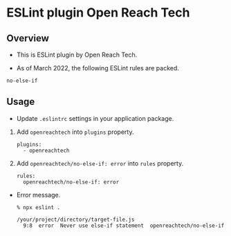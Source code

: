 # ESLint plugin Open Reach Tech

## Overview

* This is ESLint plugin by Open Reach Tech.

* As of March 2022, the following ESLint rules are packed.

```
no-else-if
```

## Usage

* Update `.eslintrc` settings in your application package.

1. Add `openreachtech` into `plugins` property.

    ```
    plugins:
      - openreachtech
    ```

2. Add `openreachtech/no-else-if: error` into `rules` property.

    ```
    rules:
      openreachtech/no-else-if: error
    ```

* Error message.

    ```
    % npx eslint .

    /your/project/directory/target-file.js
      9:8  error  Never use else-if statement  openreachtech/no-else-if
    ```
